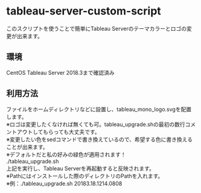 # tableau-server-custom-script
このスクリプトを使うことで簡単にTableau Serverのテーマカラーとロゴの変更が出来ます。

## 環境
CentOS
Tableau Server 2018.3まで確認済み

## 利用方法
ファイルをホームディレクトリなどに設置し、tableau_mono_logo.svgを配置します。  
※ロゴは変更したくなければ無くても可。tableau_upgrade.shの最初の数行コメントアウトしてもらっても大丈夫です。  
※変更したい色をsedコマンドで書き換えているので、希望する色に書き換えることが出来ます。  
※デフォルトだと私の好みの緑色が適用されます！  
./tableau_upgrade.sh <version path>  
上記を実行し、Tableau Serverを再起動すると反映されます。  
※Pathにはインストールした際のディレクトリのPathを入れます。  
※例：./tableau_upgrade.sh 20183.18.1214.0808  
